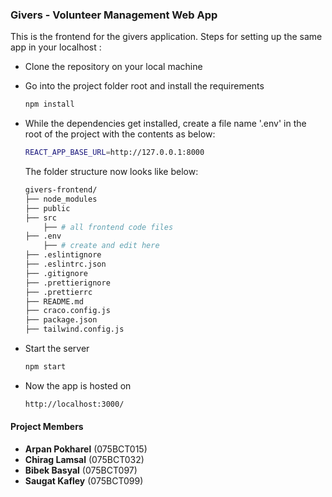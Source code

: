 ### Givers - Volunteer Management Web App

This is the frontend for the givers application. Steps for setting up the same app in your localhost :

-   Clone the repository on your local machine

-   Go into the project folder root and install the requirements
    ```sh
    npm install
    ```
-   While the dependencies get installed, create a file name '.env' in the root of the project with the contents as below:
    ```sh
    REACT_APP_BASE_URL=http://127.0.0.1:8000
    ```
    The folder structure now looks like below:
    ```sh
    givers-frontend/
    ├── node_modules
    ├── public
    ├── src
        ├── # all frontend code files
    ├── .env
        ├── # create and edit here
    ├── .eslintignore
    ├── .eslintrc.json
    ├── .gitignore
    ├── .prettierignore
    ├── .prettierrc
    ├── README.md
    ├── craco.config.js
    ├── package.json
    ├── tailwind.config.js
    ```
-   Start the server
    ```sh
    npm start
    ```
-   Now the app is hosted on
    ```sh
    http://localhost:3000/
    ```

#### Project Members

-   **Arpan Pokharel** (075BCT015)
-   **Chirag Lamsal** (075BCT032)
-   **Bibek Basyal** (075BCT097)
-   **Saugat Kafley** (075BCT099)
